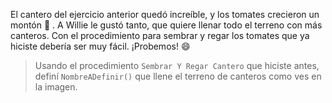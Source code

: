 <gs-attire
  attire-url="https://raw.githubusercontent.com/MumukiProject/mumuki-guia-gobstones-practica-procedimientos-kids/master/assets/attires/config.json">
</gs-attire>
<gs-toolbox
  toolbox-url="https://raw.githubusercontent.com/MumukiProject/mumuki-guia-gobstones-practica-procedimientos-kids/master/assets/toolbox.xml">
</gs-toolbox>

El cantero del ejercicio anterior quedó increíble, y los tomates crecieron un montón :tada: . A Willie le gustó tanto, que quiere llenar todo el terreno con más canteros. Con el procedimiento para sembrar y regar los tomates que ya hiciste debería ser muy fácil. ¡Probemos! :smile:

> Usando el procedimiento `Sembrar Y Regar Cantero` que hiciste antes, definí `NombreADefinir()` que llene el terreno de canteros como ves en la imagen.
